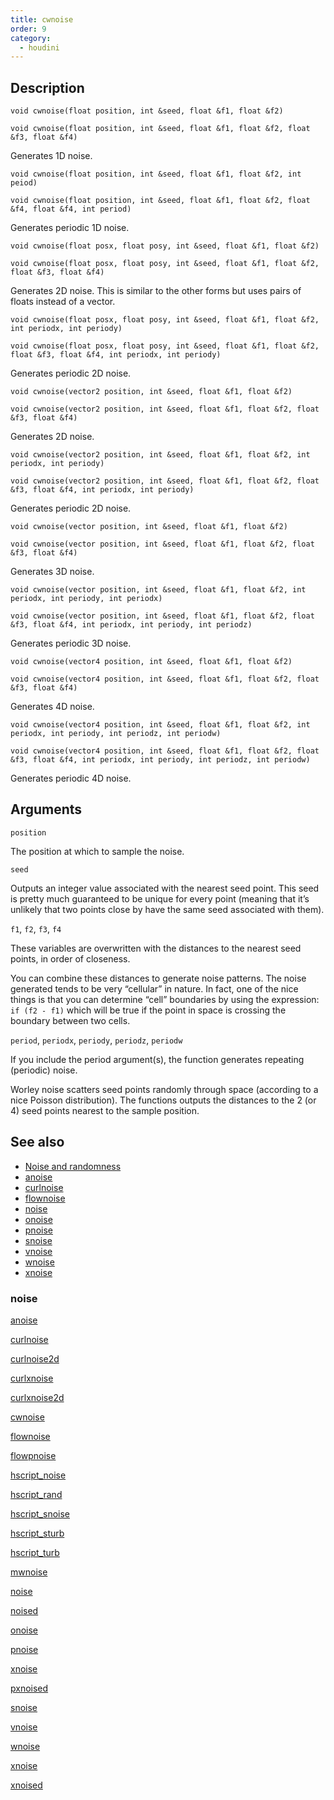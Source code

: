 ```yaml
---
title: cwnoise
order: 9
category:
  - houdini
---
```


## Description

`void cwnoise(float position, int &seed, float &f1, float &f2)`

`void cwnoise(float position, int &seed, float &f1, float &f2, float &f3, float &f4)`

Generates 1D noise.

`void cwnoise(float position, int &seed, float &f1, float &f2, int peiod)`

`void cwnoise(float position, int &seed, float &f1, float &f2, float &f4, float &f4, int period)`

Generates periodic 1D noise.

`void cwnoise(float posx, float posy, int &seed, float &f1, float &f2)`

`void cwnoise(float posx, float posy, int &seed, float &f1, float &f2, float &f3, float &f4)`

Generates 2D noise. This is similar to the other forms but uses pairs of
floats instead of a vector.

`void cwnoise(float posx, float posy, int &seed, float &f1, float &f2, int periodx, int periody)`

`void cwnoise(float posx, float posy, int &seed, float &f1, float &f2, float &f3, float &f4, int periodx, int periody)`

Generates periodic 2D noise.

`void cwnoise(vector2 position, int &seed, float &f1, float &f2)`

`void cwnoise(vector2 position, int &seed, float &f1, float &f2, float &f3, float &f4)`

Generates 2D noise.

`void cwnoise(vector2 position, int &seed, float &f1, float &f2, int periodx, int periody)`

`void cwnoise(vector2 position, int &seed, float &f1, float &f2, float &f3, float &f4, int periodx, int periody)`

Generates periodic 2D noise.

`void cwnoise(vector position, int &seed, float &f1, float &f2)`

`void cwnoise(vector position, int &seed, float &f1, float &f2, float &f3, float &f4)`

Generates 3D noise.

`void cwnoise(vector position, int &seed, float &f1, float &f2, int periodx, int periody, int periodx)`

`void cwnoise(vector position, int &seed, float &f1, float &f2, float &f3, float &f4, int periodx, int periody, int periodz)`

Generates periodic 3D noise.

`void cwnoise(vector4 position, int &seed, float &f1, float &f2)`

`void cwnoise(vector4 position, int &seed, float &f1, float &f2, float &f3, float &f4)`

Generates 4D noise.

`void cwnoise(vector4 position, int &seed, float &f1, float &f2, int periodx, int periody, int periodz, int periodw)`

`void cwnoise(vector4 position, int &seed, float &f1, float &f2, float &f3, float &f4, int periodx, int periody, int periodz, int periodw)`

Generates periodic 4D noise.

## Arguments

`position`

The position at which to sample the noise.

`seed`

Outputs an integer value associated with the nearest seed point. This seed is
pretty much guaranteed to be unique for every point (meaning that it’s
unlikely that two points close by have the same seed associated with them).

`f1`, `f2`, `f3`, `f4`

These variables are overwritten with the distances to the nearest seed points,
in order of closeness.

You can combine these distances to generate noise patterns. The noise
generated tends to be very “cellular” in nature. In fact, one of the nice
things is that you can determine “cell” boundaries by using the expression:
`if (f2 - f1)` which will be true if the point in space is crossing the
boundary between two cells.

`period`, `periodx`, `periody`, `periodz`, `periodw`

If you include the period argument(s), the function generates repeating
(periodic) noise.

Worley noise scatters seed points randomly through space (according to a nice
Poisson distribution). The functions outputs the distances to the 2 (or 4)
seed points nearest to the sample position.

## See also

- [Noise and randomness](../random.html)
- [anoise](anoise.html)
- [curlnoise](curlnoise.html)
- [flownoise](flownoise.html)
- [noise](noise.html)
- [onoise](onoise.html)
- [pnoise](pnoise.html)
- [snoise](snoise.html)
- [vnoise](vnoise.html)
- [wnoise](wnoise.html)
- [xnoise](xnoise.html)

### noise

[anoise](anoise.html)

[curlnoise](curlnoise.html)

[curlnoise2d](curlnoise2d.html)

[curlxnoise](curlxnoise.html)

[curlxnoise2d](curlxnoise2d.html)

[cwnoise](cwnoise.html)

[flownoise](flownoise.html)

[flowpnoise](flowpnoise.html)

[hscript_noise](hscript_noise.html)

[hscript_rand](hscript_rand.html)

[hscript_snoise](hscript_snoise.html)

[hscript_sturb](hscript_sturb.html)

[hscript_turb](hscript_turb.html)

[mwnoise](mwnoise.html)

[noise](noise.html)

[noised](noised.html)

[onoise](onoise.html)

[pnoise](pnoise.html)

[xnoise](pxnoise.html)

[pxnoised](pxnoised.html)

[snoise](snoise.html)

[vnoise](vnoise.html)

[wnoise](wnoise.html)

[xnoise](xnoise.html)

[xnoised](xnoised.html)
